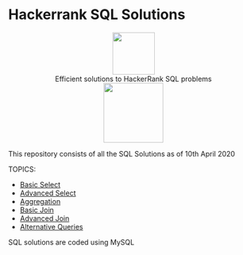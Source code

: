 # Hackerrank SQL Solutions

<p align="center">
    <a href="https://www.hackerrank.com/chitturiarun">
        <img height=85 src="https://d3keuzeb2crhkn.cloudfront.net/hackerrank/assets/styleguide/logo_wordmark-f5c5eb61ab0a154c3ed9eda24d0b9e31.svg">
    </a>
    <br>
    Efficient solutions to HackerRank SQL problems
    <br>
    <a href="https://www.hackerrank.com/chitturiarun">
        <img height=120 src="https://aruntech.xyz/SQL.JPG">
    </a>
    <br>
</p>

This repository consists of all the SQL Solutions as of 10th April 2020

TOPICS:
* [Basic Select](https://github.com/Chitturiarunkrishna/HackerrankSQL/tree/master/Basic%20Select)
* [Advanced Select](https://github.com/Chitturiarunkrishna/HackerrankSQL/tree/master/Advanced%20Select)
* [Aggregation](https://github.com/Chitturiarunkrishna/HackerrankSQL/tree/master/Aggregation)
* [Basic Join](https://github.com/Chitturiarunkrishna/HackerrankSQL/tree/master/Basic%20Join)
* [Advanced Join](https://github.com/Chitturiarunkrishna/HackerrankSQL/tree/master/Advanced%20Join)
* [Alternative Queries](https://github.com/Chitturiarunkrishna/HackerrankSQL/tree/master/Alternative%20Queries)

SQL solutions are coded using MySQL
